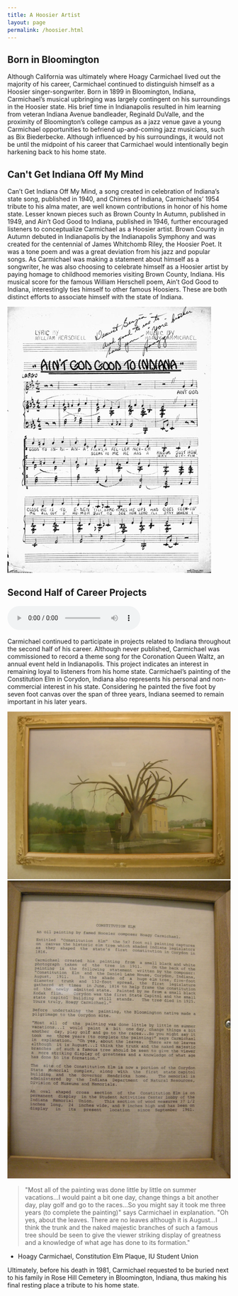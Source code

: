 ```yaml
---
title: A Hoosier Artist
layout: page
permalink: /hoosier.html
---
```

## Born in Bloomington
Although California was ultimately where Hoagy Carmichael lived out the majority of his career, Carmichael continued to distinguish himself as a Hoosier singer-songwriter. Born in 1899 in Bloomington, Indiana, Carmichael’s musical upbringing was largely contingent on his surroundings in the Hoosier state. His brief time in Indianapolis resulted in him learning from veteran Indiana Avenue bandleader, Reginald DuValle, and the proximity of Bloomington’s college campus as a jazz venue gave a young Carmichael opportunities to befriend up-and-coming jazz musicians, such as Bix Biederbecke. Although influenced by his surroundings, it would not be until the midpoint of his career that Carmichael would intentionally begin harkening back to his home state.
## Can't Get Indiana Off My Mind
Can’t Get Indiana Off My Mind, a song created in celebration of Indiana’s state song, published in 1940, and Chimes of Indiana, Carmichaels’ 1954 tribute to his alma mater, are well known contributions in honor of his home state. Lesser known pieces such as Brown County In Autumn, published in 1949, and Ain’t God Good to Indiana, published in 1946, further encouraged listeners to conceptualize Carmichael as a Hoosier artist. Brown County in Autumn debuted in Indianapolis by the Indianapolis Symphony and was created for the centennial of James Whitchomb Riley, the Hoosier Poet. It was a tone poem and was a great deviation from his jazz and popular songs. As Carmichael was making a statement about himself as a songwriter, he was also choosing to celebrate himself as a Hoosier artist by paying homage to childhood memories visiting Brown County, Indiana. His musical score for the famous William Herschell poem, Ain’t God Good to Indiana, interestingly ties himself to other famous Hoosiers. These are both distinct efforts to associate himself with the state of Indiana.

![aint_god_good](/aint_god_good.jpeg)
## Second Half of Career Projects

![coronation_queen](/objects/coronation_queen_waltz.mp3)

Carmichael continued to participate in projects related to Indiana throughout the second half of his career. Although never published, Carmichael was commissioned to record a theme song for the Coronation Queen Waltz, an annual event held in Indianapolis. This project indicates an interest in remaining loyal to listeners from his home state. Carmichael’s painting of the Constitution Elm in Corydon, Indiana also represents his personal and non-commercial interest in his state. Considering he painted the five foot by seven foot canvas over the span of three years, Indiana seemed to remain important in his later years. 

![constitution_elm](/constitution.jpg)
![elm_words](/elm.jpeg)

> "Most all of the painting was done little by little on summer
vacations...I would paint a bit one day, change things a bit
another day, play golf and go to the races...So you might say it
took me three years (to complete the painting)" says Carmichael
in explanation. "Oh yes, about the leaves. There are no leaves
although it is August...I think the trunk and the naked majestic
branches of such a famous tree should be seen to give the viewer
striking display of greatness and a knowledge of what age
has done to its formation."
- Hoagy Carmichael, Constitution Elm Plaque, IU Student Union

Ultimately, before his death in 1981, Carmichael requested to be buried next to his family in Rose Hill Cemetery in Bloomington, Indiana, thus making his final resting place a tribute to his home state.
